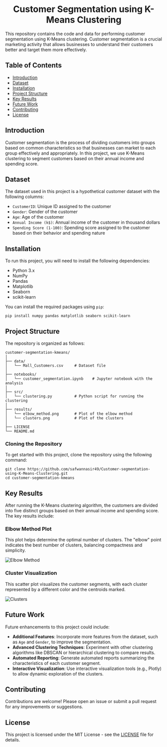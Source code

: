 <h1 align="center">Customer Segmentation using K-Means Clustering</h1>

<p>This repository contains the code and data for performing customer segmentation using K-Means clustering. Customer segmentation is a crucial marketing activity that allows businesses to understand their customers better and target them more effectively.</p>

<h2>Table of Contents</h2>
<ul>
    <li><a href="#introduction">Introduction</a></li>
    <li><a href="#dataset">Dataset</a></li>
    <li><a href="#installation">Installation</a></li>
    <li><a href="#project-structure">Project Structure</a></li>
    <li><a href="#key-results">Key Results</a></li>
    <li><a href="#future-work">Future Work</a></li>
    <li><a href="#contributing">Contributing</a></li>
    <li><a href="#license">License</a></li>
</ul>

<h2 id="introduction">Introduction</h2>
<p>Customer segmentation is the process of dividing customers into groups based on common characteristics so that businesses can market to each group effectively and appropriately. In this project, we use K-Means clustering to segment customers based on their annual income and spending score.</p>

<h2 id="dataset">Dataset</h2>
<p>The dataset used in this project is a hypothetical customer dataset with the following columns:</p>
<ul>
    <li><code>CustomerID</code>: Unique ID assigned to the customer</li>
    <li><code>Gender</code>: Gender of the customer</li>
    <li><code>Age</code>: Age of the customer</li>
    <li><code>Annual Income (k$)</code>: Annual income of the customer in thousand dollars</li>
    <li><code>Spending Score (1-100)</code>: Spending score assigned to the customer based on their behavior and spending nature</li>
</ul>

<h2 id="installation">Installation</h2>
<p>To run this project, you will need to install the following dependencies:</p>
<ul>
    <li>Python 3.x</li>
    <li>NumPy</li>
    <li>Pandas</li>
    <li>Matplotlib</li>
    <li>Seaborn</li>
    <li>scikit-learn</li>
</ul>
<p>You can install the required packages using <code>pip</code>:</p>
<pre><code>pip install numpy pandas matplotlib seaborn scikit-learn</code></pre>

<h2 id="project-structure">Project Structure</h2>
<p>The repository is organized as follows:</p>
<pre><code>customer-segmentation-kmeans/
│
├── data/
│   └── Mall_Customers.csv     # Dataset file
│
├── notebooks/
│   └── customer_segmentation.ipynb    # Jupyter notebook with the analysis
│
├── src/
│   └── clustering.py          # Python script for running the clustering
│
├── results/
│   └── elbow_method.png       # Plot of the elbow method
│   └── clusters.png           # Plot of the clusters
│
├── LICENSE
└── README.md
</code></pre>

<h3>Cloning the Repository</h3>
<p>To get started with this project, clone the repository using the following command:</p>
<pre><code>git clone https://github.com/safwannasir49/Customer-segmentation-using-K-Means-Clustering.git
cd customer-segmentation-kmeans
</code></pre>

<h2 id="key-results">Key Results</h2>
<p>After running the K-Means clustering algorithm, the customers are divided into five distinct groups based on their annual income and spending score. The key results include:</p>
<h3>Elbow Method Plot</h3>
<p>This plot helps determine the optimal number of clusters. The "elbow" point indicates the best number of clusters, balancing compactness and simplicity.</p>
<img src="results/elbow_method.png" alt="Elbow Method">

<h3>Cluster Visualization</h3>
<p>This scatter plot visualizes the customer segments, with each cluster represented by a different color and the centroids marked.</p>
<img src="results/clusters.png" alt="Clusters">

<h2 id="future-work">Future Work</h2>
<p>Future enhancements to this project could include:</p>
<ul>
    <li><strong>Additional Features</strong>: Incorporate more features from the dataset, such as <code>Age</code> and <code>Gender</code>, to improve the segmentation.</li>
    <li><strong>Advanced Clustering Techniques</strong>: Experiment with other clustering algorithms like DBSCAN or hierarchical clustering to compare results.</li>
    <li><strong>Automated Reporting</strong>: Generate automated reports summarizing the characteristics of each customer segment.</li>
    <li><strong>Interactive Visualization</strong>: Use interactive visualization tools (e.g., Plotly) to allow dynamic exploration of the clusters.</li>
</ul>

<h2 id="contributing">Contributing</h2>
<p>Contributions are welcome! Please open an issue or submit a pull request for any improvements or suggestions.</p>

<h2 id="license">License</h2>
<p>This project is licensed under the MIT License - see the <a href="LICENSE">LICENSE</a> file for details.</p>

</body>
</html>
